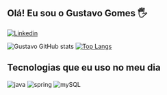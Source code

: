 ## Olá! Eu sou o Gustavo Gomes 🖐️

[![Linkedin](https://img.shields.io/badge/LinkedIn-0077B5?style=for-the-badge&logo=linkedin&logoColor=white)](https://www.linkedin.com/in/gustavo-henrique19/)

![Gustavo GitHub stats](https://github-readme-stats.vercel.app/api?username=GomesGustavo19&show_icons=true&theme=dracula&count_private=true)
[![Top Langs](https://github-readme-stats.vercel.app/api/top-langs/?username=GomesGustavo19&langs_count=8)](https://github.com/anuraghazra/github-readme-stats)

## Tecnologias que eu uso no meu dia

<div style="display: inline_block">
  <img align="center" alt="java" src="https://img.shields.io/badge/Java-ED8B00?style=for-the-badge&logo=java&logoColor=white" />
  <img align="center" alt="spring" src="https://img.shields.io/badge/Spring-6DB33F?style=for-the-badge&logo=spring&logoColor=white" />
  <img align="center" alt="mySQL" src="https://img.shields.io/badge/MySQL-00000F?style=for-the-badge&logo=mysql&logoColor=white" />
</div><br/>
